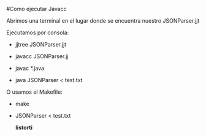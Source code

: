 #Como ejecutar Javacc


Abrimos una terminal en el lugar donde se encuentra nuestro JSONParser.jjt

Ejecutamos por consola:

* jjtree JSONParser.jjt

* javacc JSONParser.jj

* javac *.java

* java JSONParser < test.txt

O usamos el Makefile:

* make
* JSONParser < test.txt

	**listorti**

